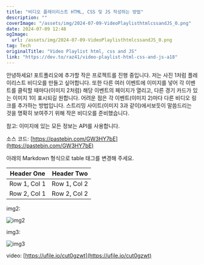 ```yaml
---
title: "비디오 플레이리스트 HTML, CSS 및 JS 작성하는 방법"
description: ""
coverImage: "/assets/img/2024-07-09-VideoPlaylisthtmlcssandJS_0.png"
date: 2024-07-09 12:48
ogImage:
  url: /assets/img/2024-07-09-VideoPlaylisthtmlcssandJS_0.png
tag: Tech
originalTitle: "Video Playlist html, css and JS"
link: "https://dev.to/raz41/video-playlist-html-css-and-js-a18"
---
```


안녕하세요! 포트폴리오에 추가할 작은 프로젝트를 진행 중입니다. 저는 사진 1처럼 플레이리스트 비디오를 만들고 싶어합니다. 또한 다른 여러 이벤트에 이미지를 넣어 각 이벤트를 클릭할 때마다(이미지 2처럼) 해당 이벤트의 페이지가 열리고, 다른 경기 카드가 있는 이미지 1이 표시되길 원합니다. 어려운 점은 각 이벤트(이미지 2)마다 다른 비디오 링크를 추가하는 방법입니다. 스트리밍 사이트(이미지 3과 같이)에서보듯이 말씀드리는 것을 명확히 보여주기 위해 작은 비디오를 준비했습니다.

참고: 이미지에 있는 모든 정보는 API를 사용합니다.

소스 코드: [https://pastebin.com/GW3HY7bE](https://pastebin.com/GW3HY7bE)

<div class="content-ad"></div>

아래의 Markdown 형식으로 table 태그를 변경해 주세요.

| Header One   | Header Two   |
| ------------ | ------------ |
| Row 1, Col 1 | Row 1, Col 2 |
| Row 2, Col 1 | Row 2, Col 2 |

<div class="content-ad"></div>

img2:

![img2](/assets/img/2024-07-09-VideoPlaylisthtmlcssandJS_1.png)

img3:

![img3](/assets/img/2024-07-09-VideoPlaylisthtmlcssandJS_2.png)

<div class="content-ad"></div>

video: [https://ufile.io/cut0gzwt](https://ufile.io/cut0gzwt)

